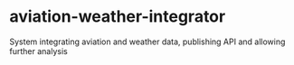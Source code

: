 # aviation-weather-integrator
System integrating aviation and weather data, publishing API and allowing further analysis
